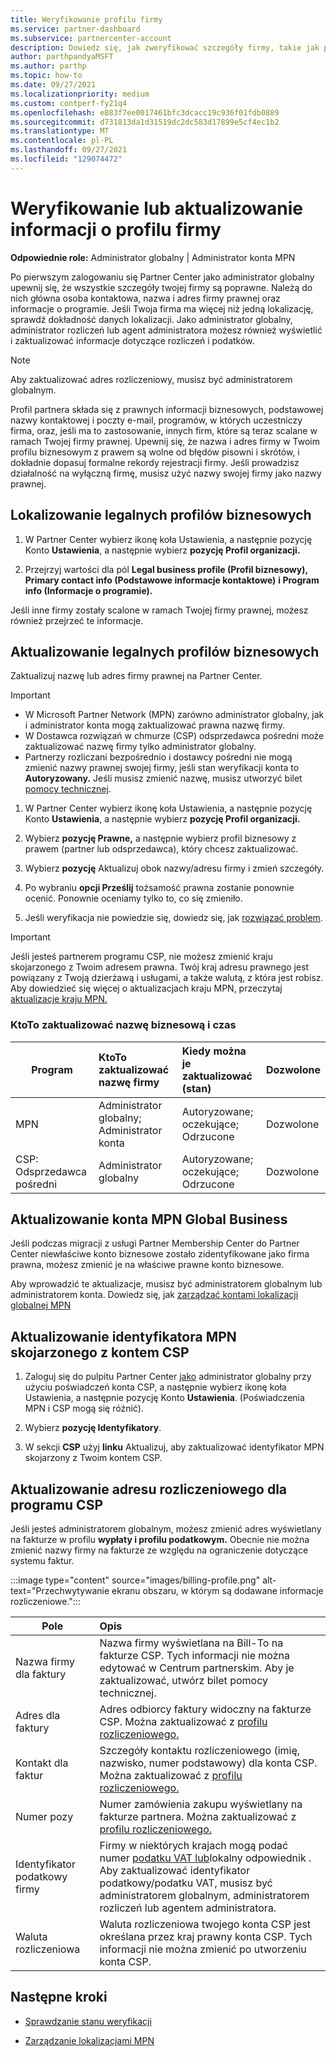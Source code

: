 ```yaml
---
title: Weryfikowanie profilu firmy
ms.service: partner-dashboard
ms.subservice: partnercenter-account
description: Dowiedz się, jak zweryfikować szczegóły firmy, takie jak podstawowy kontakt, adres i informacje o programie. Możesz również zaktualizować adresy prawne i rozliczeniowe.
author: parthpandyaMSFT
ms.author: parthp
ms.topic: how-to
ms.date: 09/27/2021
ms.localizationpriority: medium
ms.custom: contperf-fy21q4
ms.openlocfilehash: e883f7ee0017461bfc3dcacc19c936f01fdb0889
ms.sourcegitcommit: d731813da1d31519dc2dc583d17899e5cf4ec1b2
ms.translationtype: MT
ms.contentlocale: pl-PL
ms.lasthandoff: 09/27/2021
ms.locfileid: "129074472"
---
```

# <a name="verify-or-update-your-company-profile-information"></a>Weryfikowanie lub aktualizowanie informacji o profilu firmy 

**Odpowiednie role:** Administrator globalny | Administrator konta MPN

Po pierwszym zalogowaniu się Partner Center jako administrator globalny upewnij się, że wszystkie szczegóły twojej firmy są poprawne. Należą do nich główna osoba kontaktowa, nazwa i adres firmy prawnej oraz informacje o programie. Jeśli Twoja firma ma więcej niż jedną lokalizację, sprawdź dokładność danych lokalizacji. Jako administrator globalny, administrator rozliczeń lub agent administratora możesz również wyświetlić i zaktualizować informacje dotyczące rozliczeń i podatków.

> [!NOTE]
> Aby zaktualizować adres rozliczeniowy, musisz być administratorem globalnym.

Profil partnera składa się z prawnych informacji biznesowych, podstawowej nazwy kontaktowej i poczty e-mail, programów, w których uczestniczy firma, oraz, jeśli ma to zastosowanie, innych firm, które są teraz scalane w ramach Twojej firmy prawnej. Upewnij się, że nazwa i adres firmy w Twoim profilu biznesowym z prawem są wolne od błędów pisowni i skrótów, i dokładnie dopasuj formalne rekordy rejestracji firmy. Jeśli prowadzisz działalność na wyłączną firmę, musisz użyć nazwy swojej firmy jako nazwy prawnej.

## <a name="locate-the-legal-business-profile"></a>Lokalizowanie legalnych profilów biznesowych

1. W Partner Center wybierz ikonę koła Ustawienia, a następnie pozycję Konto **Ustawienia**, a następnie wybierz **pozycję Profil organizacji.**

2. Przejrzyj wartości dla pól **Legal business profile (Profil biznesowy),** **Primary contact info (Podstawowe informacje kontaktowe)** **i Program info (Informacje o programie).**

Jeśli inne firmy zostały scalone w ramach Twojej firmy prawnej, możesz również przejrzeć te informacje.

## <a name="update-your-legal-business-profile"></a>Aktualizowanie legalnych profilów biznesowych

Zaktualizuj nazwę lub adres firmy prawnej na Partner Center.

> [!IMPORTANT]
> - W Microsoft Partner Network (MPN) zarówno administrator globalny, jak i administrator konta mogą zaktualizować prawna nazwę firmy.
> - W Dostawca rozwiązań w chmurze (CSP) odsprzedawca pośredni może zaktualizować nazwę firmy tylko administrator globalny. 
> - Partnerzy rozliczani bezpośrednio i dostawcy pośredni nie mogą zmienić nazwy prawnej swojej firmy, jeśli stan weryfikacji konta to **Autoryzowany.** Jeśli musisz zmienić nazwę, musisz utworzyć bilet [pomocy technicznej](https://partner.microsoft.com/dashboard/support/servicerequests/create?stage=2&topicid=eb74583c-61b3-2124-bffc-00920e0ae772).

1. W Partner Center wybierz ikonę koła Ustawienia, a następnie pozycję Konto **Ustawienia**, a następnie wybierz **pozycję Profil organizacji.**

2. Wybierz **pozycję Prawne,** a następnie wybierz profil biznesowy z prawem (partner lub odsprzedawca), który chcesz zaktualizować.

3. Wybierz **pozycję** Aktualizuj obok nazwy/adresu firmy i zmień szczegóły.
 
4. Po wybraniu **opcji Prześlij** tożsamość prawna zostanie ponownie ocenić. Ponownie oceniamy tylko to, co się zmieniło.

5. Jeśli weryfikacja nie powiedzie się, dowiedz się, jak [rozwiązać problem](verification-responses.md).

> [!IMPORTANT]
> Jeśli jesteś partnerem programu CSP, nie możesz zmienić kraju skojarzonego z Twoim adresem prawna. Twój kraj adresu prawnego jest powiązany z Twoją dzierżawą i usługami, a także walutą, z która jest robisz. Aby dowiedzieć się więcej o aktualizacjach kraju MPN, przeczytaj [aktualizacje kraju MPN.](manage-locations.md#change-country-of-partner-global-account)

### <a name="who-can-update-legal-business-name-and-when"></a>KtoTo zaktualizować nazwę biznesową i czas

|**Program**|**KtoTo zaktualizować nazwę firmy**|**Kiedy można je zaktualizować (stan)**|**Dozwolone**|
|---------------------|:-------------------------------|:------------|:-----------------|
MPN|Administrator globalny; Administrator konta|Autoryzowane; oczekujące; Odrzucone| Dozwolone|
|CSP: Odsprzedawca pośredni|Administrator globalny|Autoryzowane; oczekujące; Odrzucone| Dozwolone|

## <a name="update-your-mpn-global-business-account"></a>Aktualizowanie konta MPN Global Business

Jeśli podczas migracji z usługi Partner Membership Center do Partner Center niewłaściwe konto biznesowe zostało zidentyfikowane jako firma prawna, możesz zmienić je na właściwe prawne konto biznesowe.

Aby wprowadzić te aktualizacje, musisz być administratorem globalnym lub administratorem konta. Dowiedz się, jak [zarządzać kontami lokalizacji globalnej MPN](manage-locations.md)

## <a name="update-your-mpn-id-associated-with-your-csp-account"></a>Aktualizowanie identyfikatora MPN skojarzonego z kontem CSP

1. Zaloguj się do pulpitu Partner Center [jako](https://partner.microsoft.com/dashboard/home) administrator globalny przy użyciu poświadczeń konta CSP, a następnie wybierz ikonę koła Ustawienia, a następnie pozycję Konto **Ustawienia**. (Poświadczenia MPN i CSP mogą się różnić).
 
2. Wybierz **pozycję Identyfikatory**.

3. W sekcji **CSP** użyj **linku** Aktualizuj, aby zaktualizować identyfikator MPN skojarzony z Twoim kontem CSP.

## <a name="update-your-csp-legal-billing-address"></a>Aktualizowanie adresu rozliczeniowego dla programu CSP

Jeśli jesteś administratorem globalnym, możesz zmienić adres wyświetlany na fakturze w profilu **wypłaty i profilu podatkowym.** Obecnie nie można zmienić nazwy firmy na fakturze ze względu na ograniczenie dotyczące systemu faktur.

:::image type="content" source="images/billing-profile.png" alt-text="Przechwytywanie ekranu obszaru, w którym są dodawane informacje rozliczeniowe.":::

|**Pole**  |**Opis**|  
|---------------------|:------------------|
|Nazwa firmy dla faktury|Nazwa firmy wyświetlana na Bill-To na fakturze CSP.  Tych informacji nie można edytować w Centrum partnerskim.  Aby je zaktualizować, utwórz bilet pomocy technicznej.|
|Adres dla faktury|Adres odbiorcy faktury widoczny na fakturze CSP. Można zaktualizować z [profilu rozliczeniowego.](https://partner.microsoft.com/dashboard/account/v3/accountsettings/billingprofile#commercial)|
|Kontakt dla faktur|Szczegóły kontaktu rozliczeniowego (imię, nazwisko, numer podstawowy) dla konta CSP.  Można zaktualizować z [profilu rozliczeniowego.](https://partner.microsoft.com/dashboard/account/v3/accountsettings/billingprofile#commercial)|
|Numer pozy|Numer zamówienia zakupu wyświetlany na fakturze partnera. Można zaktualizować z [profilu rozliczeniowego.](https://partner.microsoft.com/dashboard/account/v3/accountsettings/billingprofile#commercial)|
|Identyfikator podatkowy firmy|Firmy w niektórych krajach mogą podać numer [podatku VAT lub](./organization-tax-info.md)lokalny odpowiednik . Aby zaktualizować identyfikator podatkowy/podatku VAT, musisz być administratorem globalnym, administratorem rozliczeń lub agentem administratora.|
|Waluta rozliczeniowa|Waluta rozliczeniowa twojego konta CSP jest określana przez kraj prawny konta CSP.  Tych informacji nie można zmienić po utworzeniu konta CSP.|

## <a name="next-steps"></a>Następne kroki

- [Sprawdzanie stanu weryfikacji](verification-responses.md)

- [Zarządzanie lokalizacjami MPN](manage-locations.md)
